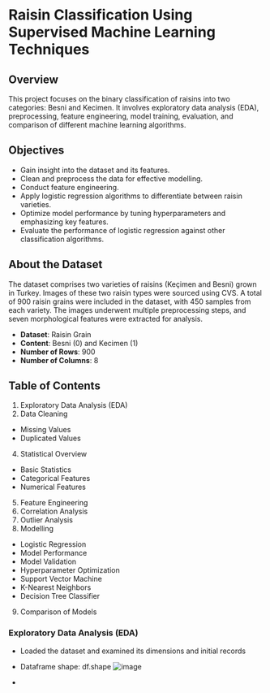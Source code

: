 # Raisin Classification Using Supervised Machine Learning Techniques

## Overview
This project focuses on the binary classification of raisins into two categories: Besni and Kecimen. It involves exploratory data analysis (EDA), preprocessing, feature engineering, model training, evaluation, and comparison of different machine learning algorithms.

## Objectives
- Gain insight into the dataset and its features.
- Clean and preprocess the data for effective modelling.
- Conduct feature engineering.
- Apply logistic regression algorithms to differentiate between raisin varieties.
- Optimize model performance by tuning hyperparameters and emphasizing key features.
- Evaluate the performance of logistic regression against other classification algorithms.
  
## About the Dataset
The dataset comprises two varieties of raisins (Keçimen and Besni) grown in Turkey. Images of these two raisin types were sourced using CVS. A total of 900 raisin grains were included in the dataset, with 450 samples from each variety. The images underwent multiple preprocessing steps, and seven morphological features were extracted for analysis.

- **Dataset**: Raisin Grain
- **Content**: Besni (0) and Kecimen (1)
- **Number of Rows**: 900
- **Number of Columns**: 8

## Table of Contents
1. Exploratory Data Analysis (EDA)
2. Data Cleaning
  - Missing Values
  - Duplicated Values
4. Statistical Overview
  - Basic Statistics
  - Categorical Features
  - Numerical Features
5. Feature Engineering
6. Correlation Analysis
7. Outlier Analysis
8. Modelling
  - Logistic Regression
  - Model Performance
  - Model Validation
  - Hyperparameter Optimization
  - Support Vector Machine
  - K-Nearest Neighbors
  - Decision Tree Classifier
9. Comparison of Models

### Exploratory Data Analysis (EDA)
- Loaded the dataset and examined its dimensions and initial records
- Dataframe shape: df.shape ![image](https://github.com/user-attachments/assets/2b8cada3-ca89-49f5-8d54-40a63c2a793b)

- 




